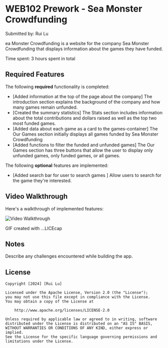 # WEB102 Prework - Sea Monster Crowdfunding

Submitted by: Rui Lu

ea Monster Crowdfunding is a website for the company Sea Monster Crowdfunding that displays information about the games they have funded.

Time spent: 3 hours spent in total

## Required Features

The following **required** functionality is completed:

* [Added information at the top of the page about the company] The introduction section explains the background of the company and how many games remain unfunded.
* [Created the summary statistics] The Stats section includes information about the total contributions and dollars raised as well as the top two most funded games.
* [Added data about each game as a card to the games-container] The Our Games section initially displays all games funded by Sea Monster Crowdfunding
* [Added functions to filter the funded and unfunded games] The Our Games section has three buttons that allow the user to display only unfunded games, only funded games, or all games.

The following **optional** features are implemented:

* [Added search bar for user to search games ] Allow users to search for the game they're interested.

## Video Walkthrough

Here's a walkthrough of implemented features:

<img src='walkthrough.gif' title='Video Walkthrough' width='' alt='Video Walkthrough' />

<!-- Replace this with whatever GIF tool you used! -->
GIF created with ...LICEcap
<!-- Recommended tools:
[Kap](https://getkap.co/) for macOS
[ScreenToGif](https://www.screentogif.com/) for Windows
[peek](https://github.com/phw/peek) for Linux. -->

## Notes

Describe any challenges encountered while building the app.

## License

    Copyright [2024] [Rui Lu]

    Licensed under the Apache License, Version 2.0 (the "License");
    you may not use this file except in compliance with the License.
    You may obtain a copy of the License at

        http://www.apache.org/licenses/LICENSE-2.0

    Unless required by applicable law or agreed to in writing, software
    distributed under the License is distributed on an "AS IS" BASIS,
    WITHOUT WARRANTIES OR CONDITIONS OF ANY KIND, either express or implied.
    See the License for the specific language governing permissions and
    limitations under the License.
